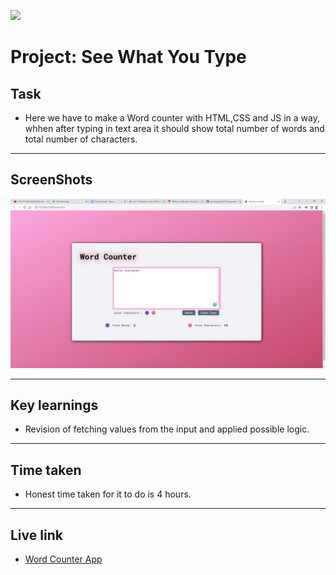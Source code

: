 ![](https://img.shields.io/badge/JS-Word_Counter_App-orange)

# Project: See What You Type

## Task

- Here we have to make a Word counter with HTML,CSS and JS in a way, whhen after typing in text area it should show total number of words and total number of characters.

---

## ScreenShots

![pic 1](./WordCounterApp.png)

---

## Key learnings

- Revision of fetching values from the input and applied possible logic.

---

## Time taken

- Honest time taken for it to do is 4 hours.

---

## Live link

- [Word Counter App](https://js-assig-2-word-counter-app.netlify.app/)
